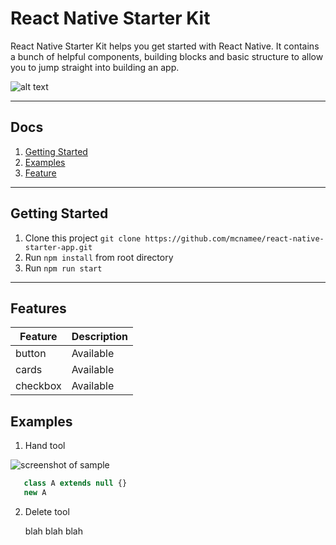 # React Native Starter Kit

React Native Starter Kit helps you get started with React Native. It contains a bunch of helpful components, building blocks and basic structure to allow you to jump straight into building an app.

![alt text](/docs/rnsk-screens.jpg "React Native Starter App")

---

## Docs

1. [Getting Started](#getting-started)
1. [Examples](#examples)
1. [Feature](#feature)

---


## Getting Started

1. Clone this project `git clone https://github.com/mcnamee/react-native-starter-app.git`
1. Run `npm install` from root directory
1. Run `npm run start`

---

## Features

| Feature          | Description                         |
|------------------|-------------------------------------|
| button           |                           Available |
| cards            |                           Available |
| checkbox         |                           Available |

## Examples

1. Hand tool

![screenshot of sample](http://webdesign.ru.net/images/Heydon_min.jpg)

```js
   class A extends null {}
   new A
```

2. Delete tool

    blah blah blah
